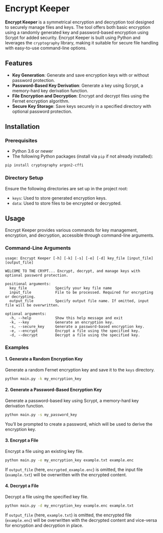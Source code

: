 
# Encrypt Keeper

**Encrypt Keeper** is a symmetrical encryption and decryption tool designed to securely manage files and keys. The tool offers both basic encryption using a randomly generated key and password-based encryption using Scrypt for added security. Encrypt Keeper is built using Python and leverages the `cryptography` library, making it suitable for secure file handling with easy-to-use command-line options.

## Features

- **Key Generation**: Generate and save encryption keys with or without password protection.
- **Password-Based Key Derivation**: Generate a key using Scrypt, a memory-hard key derivation function.
- **File Encryption and Decryption**: Encrypt and decrypt files using the Fernet encryption algorithm.
- **Secure Key Storage**: Save keys securely in a specified directory with optional password protection.

## Installation

### Prerequisites

- Python 3.6 or newer
- The following Python packages (install via `pip` if not already installed):

```bash
pip install cryptography argon2-cffi
```

### Directory Setup

Ensure the following directories are set up in the project root:

- `keys`: Used to store generated encryption keys.
- `data`: Used to store files to be encrypted or decrypted.

## Usage

Encrypt Keeper provides various commands for key management, encryption, and decryption, accessible through command-line arguments.

### Command-Line Arguments

```plaintext
usage: Encrypt Keeper [-h] [-k] [-s] [-e] [-d] key_file [input_file] [output_file]

WELCOME TO THE CRYPT... Encrypt, decrypt, and manage keys with optional password protection.

positional arguments:
  key_file             Specify your key file name
  input_file           File to be processed. Required for encrypting or decrypting.
  output_file          Specify output file name. If omitted, input file will be overwritten.

optional arguments:
  -h, --help           Show this help message and exit
  -k, --key            Generate an encryption key.
  -s, --secure_key     Generate a password-based encryption key.
  -e, --encrypt        Encrypt a file using the specified key.
  -d, --decrypt        Decrypt a file using the specified key.
```

### Examples

#### 1. Generate a Random Encryption Key

Generate a random Fernet encryption key and save it to the `keys` directory.

```bash
python main.py -k my_encryption_key
```

#### 2. Generate a Password-Based Encryption Key

Generate a password-based key using Scrypt, a memory-hard key derivation function.

```bash
python main.py -s my_password_key
```

You’ll be prompted to create a password, which will be used to derive the encryption key.

#### 3. Encrypt a File

Encrypt a file using an existing key file.

```bash
python main.py -e my_encryption_key example.txt example.enc
```

If `output_file` (here, `encrypted_example.enc`) is omitted, the input file (`example.txt`) will be overwritten with the encrypted content.

#### 4. Decrypt a File

Decrypt a file using the specified key file.

```bash
python main.py -d my_encryption_key example.enc example.txt
```

If `output_file` (here, `example.txt`) is omitted, the encrypted file (`example.enc`) will be overwritten with the decrypted content and vice-versa for encryption and decryption in place.